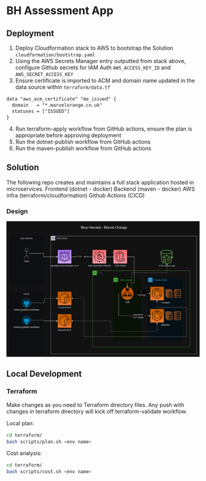 # BH Assessment App

## Deployment

1. Deploy Cloudformation stack to AWS to bootstrap the Solution `cloudformation/bootstrap.yaml`
2. Using the AWS Secrets Manager entry outputted from stack above, configure Github secrets for IAM Auth `AWS_ACCESS_KEY_ID` and `AWS_SECRET_ACCESS_KEY`
3. Ensure certificate is imported to ACM and domain name updated in the data source within `terraform/data.tf`
```
data "aws_acm_certificate" "mo_issued" {
  domain   = "*.marvelorange.co.uk"
  statuses = ["ISSUED"]
}
```
4. Run terraform-apply workflow from GitHub actions, ensure the plan is appropriate before approving deployment
5. Run the dotnet-publish workflow from GitHub actions
6. Run the maven-publish workflow from GitHub actions

## Solution

The following repo creates and maintains a full stack application hosted in microservices.
Frontend (dotnet - docker)
Backend (maven - docker) 
AWS infra (terraform/cloudformation)
Github Actions (CICD)

### Design

![Design](docs/mo-bh.drawio.png)

## Local Development

### Terraform

Make changes as you need to Terraform directory files. 
Any push with changes in terraform directory will kick off terraform-validate workflow.

Local plan:
```bash
cd terraform/
bash scripts/plan.sh <env name>
```

Cost analysis:
```bash
cd terraform/
bash scripts/cost.sh <env name>
```
